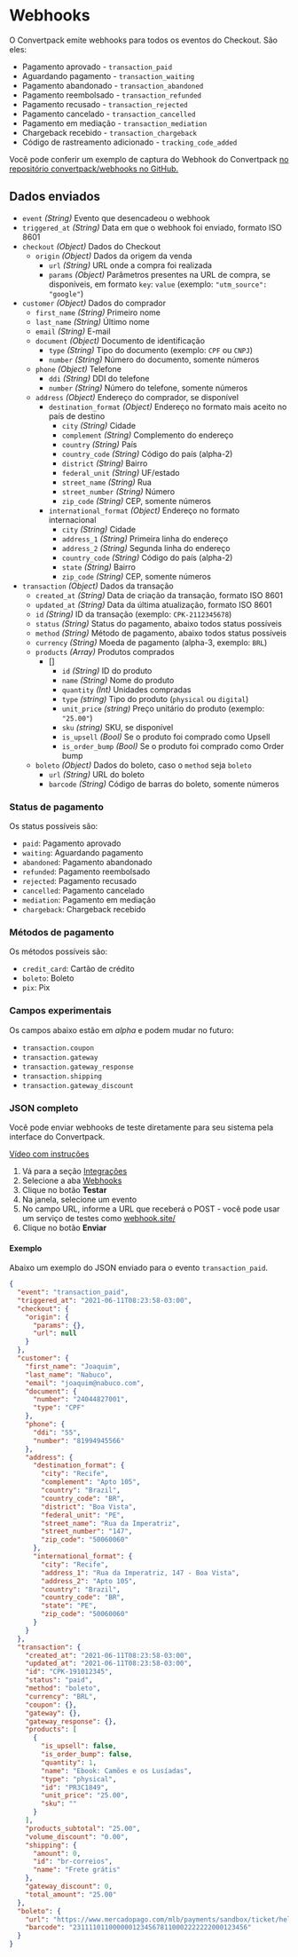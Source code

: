 # Webhooks

O Convertpack emite webhooks para todos os eventos do Checkout. São eles:

- Pagamento aprovado - `transaction_paid`
- Aguardando pagamento - `transaction_waiting`
- Pagamento abandonado - `transaction_abandoned`
- Pagamento reembolsado - `transaction_refunded`
- Pagamento recusado - `transaction_rejected`
- Pagamento cancelado - `transaction_cancelled`
- Pagamento em mediação - `transaction_mediation`
- Chargeback recebido - `transaction_chargeback`
- Código de rastreamento adicionado - `tracking_code_added`

Você pode conferir um exemplo de captura do Webhook do Convertpack [no repositório convertpack/webhooks no GitHub.](https://github.com/convertpack/webhooks/blob/master/php/checkout.php)

## Dados enviados

- `event` _(String)_ Evento que desencadeou o webhook
- `triggered_at` _(String)_ Data em que o webhook foi enviado, formato ISO 8601
- `checkout` _(Object)_ Dados do Checkout
  - `origin` _(Object)_ Dados da origem da venda
    - `url` _(String)_ URL onde a compra foi realizada
    - `params` _(Object)_ Parâmetros presentes na URL de compra, se disponíveis, em formato `key`: `value` (exemplo: `"utm_source": "google"`)
- `customer` _(Object)_ Dados do comprador
  - `first_name` _(String)_ Primeiro nome
  - `last_name` _(String)_ Último nome
  - `email` _(String)_ E-mail
  - `document` _(Object)_ Documento de identificação
    - `type` _(String)_ Tipo do documento (exemplo: `CPF` ou `CNPJ`)
    - `number` _(String)_ Número do documento, somente números
  - `phone` _(Object)_ Telefone
    - `ddi` _(String)_ DDI do telefone
    - `number` _(String)_ Número do telefone, somente números
  - `address` _(Object)_ Endereço do comprador, se disponível
    - `destination_format` _(Object)_ Endereço no formato mais aceito no país de destino
      - `city` _(String)_ Cidade
      - `complement` _(String)_ Complemento do endereço
      - `country` _(String)_ País
      - `country_code` _(String)_ Código do país (alpha-2)
      - `district` _(String)_ Bairro
      - `federal_unit` _(String)_ UF/estado
      - `street_name` _(String)_ Rua
      - `street_number` _(String)_ Número
      - `zip_code` _(String)_ CEP, somente números
    - `international_format` _(Object)_ Endereço no formato internacional
      - `city` _(String)_ Cidade
      - `address_1` _(String)_ Primeira linha do endereço
      - `address_2` _(String)_ Segunda linha do endereço
      - `country_code` _(String)_ Código do país (alpha-2)
      - `state` _(String)_ Bairro
      - `zip_code` _(String)_ CEP, somente números
- `transaction` _(Object)_ Dados da transação
  - `created_at` _(String)_ Data de criação da transação, formato ISO 8601
  - `updated_at` _(String)_ Data da última atualização, formato ISO 8601
  - `id` _(String)_ ID da transação (exemplo: `CPK-2112345678`)
  - `status` _(String)_ Status do pagamento, abaixo todos status possíveis
  - `method` _(String)_ Método de pagamento, abaixo todos status possíveis
  - `currency` _(String)_ Moeda de pagamento (alpha-3, exemplo: `BRL`)
  - `products` _(Array)_ Produtos comprados
    - []
      - `id` _(String)_ ID do produto
      - `name` _(String)_ Nome do produto
      - `quantity` _(Int)_ Unidades compradas
      - `type` _(string)_ Tipo do produto (`physical` ou `digital`)
      - `unit_price` _(string)_ Preço unitário do produto (exemplo: `"25.00"`)
      - `sku` _(string)_ SKU, se disponível
      - `is_upsell` _(Bool)_ Se o produto foi comprado como Upsell
      - `is_order_bump` _(Bool)_ Se o produto foi comprado como Order bump
  - `boleto` _(Object)_ Dados do boleto, caso o `method` seja `boleto`
    - `url` _(String)_ URL do boleto
    - `barcode` _(String)_ Código de barras do boleto, somente números

### Status de pagamento

Os status possíveis são:

- `paid`: Pagamento aprovado
- `waiting`: Aguardando pagamento
- `abandoned`: Pagamento abandonado
- `refunded`: Pagamento reembolsado
- `rejected`: Pagamento recusado
- `cancelled`: Pagamento cancelado
- `mediation`: Pagamento em mediação
- `chargeback`: Chargeback recebido

### Métodos de pagamento

Os métodos possíveis são:

- `credit_card`: Cartão de crédito
- `boleto`: Boleto
- `pix`: Pix

### Campos experimentais

Os campos abaixo estão em _alpha_ e podem mudar no futuro:

- `transaction.coupon`
- `transaction.gateway`
- `transaction.gateway_response`
- `transaction.shipping`
- `transaction.gateway_discount`

### JSON completo

Você pode enviar webhooks de teste diretamente para seu sistema pela interface do Convertpack.

[Vídeo com instruções](https://www.youtube.com/embed/IVAGXf26JBI ":include :type=iframe width=640px height=308px")

1. Vá para a seção [Integrações](https://app.convertpack.io/integrations)
2. Selecione a aba [Webhooks](https://app.convertpack.io/integrations/webhooks)
3. Clique no botão **Testar**
4. Na janela, selecione um evento
5. No campo URL, informe a URL que receberá o POST - você pode usar um serviço de testes como [webhook.site/](https://webhook.site/)
6. Clique no botão **Enviar**

#### Exemplo

Abaixo um exemplo do JSON enviado para o evento `transaction_paid`.

```json
{
  "event": "transaction_paid",
  "triggered_at": "2021-06-11T08:23:58-03:00",
  "checkout": {
    "origin": {
      "params": {},
      "url": null
    }
  },
  "customer": {
    "first_name": "Joaquim",
    "last_name": "Nabuco",
    "email": "joaquim@nabuco.com",
    "document": {
      "number": "24044827001",
      "type": "CPF"
    },
    "phone": {
      "ddi": "55",
      "number": "81994945566"
    },
    "address": {
      "destination_format": {
        "city": "Recife",
        "complement": "Apto 105",
        "country": "Brazil",
        "country_code": "BR",
        "district": "Boa Vista",
        "federal_unit": "PE",
        "street_name": "Rua da Imperatriz",
        "street_number": "147",
        "zip_code": "50060060"
      },
      "international_format": {
        "city": "Recife",
        "address_1": "Rua da Imperatriz, 147 - Boa Vista",
        "address_2": "Apto 105",
        "country": "Brazil",
        "country_code": "BR",
        "state": "PE",
        "zip_code": "50060060"
      }
    }
  },
  "transaction": {
    "created_at": "2021-06-11T08:23:58-03:00",
    "updated_at": "2021-06-11T08:23:58-03:00",
    "id": "CPK-191012345",
    "status": "paid",
    "method": "boleto",
    "currency": "BRL",
    "coupon": {},
    "gateway": {},
    "gateway_response": {},
    "products": [
      {
        "is_upsell": false,
        "is_order_bump": false,
        "quantity": 1,
        "name": "Ebook: Camões e os Lusíadas",
        "type": "physical",
        "id": "PR3C1849",
        "unit_price": "25.00",
        "sku": ""
      }
    ],
    "products_subtotal": "25.00",
    "volume_discount": "0.00",
    "shipping": {
      "amount": 0,
      "id": "br-correios",
      "name": "Frete grátis"
    },
    "gateway_discount": 0,
    "total_amount": "25.00"
  },
  "boleto": {
    "url": "https://www.mercadopago.com/mlb/payments/sandbox/ticket/helper?payment_id=123123123&payment_method_reference_id=123123123&caller_id=123123123&hash=123123-123123-123123-123-123123",
    "barcode": "23111101100000012345678110002222222000123456"
  }
}
```
